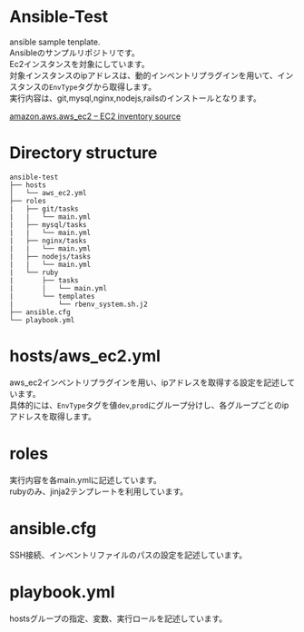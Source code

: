 # Ansible-Test
ansible sample tenplate.  
Ansibleのサンプルリポジトリです。  
Ec2インスタンスを対象にしています。  
対象インスタンスのipアドレスは、動的インベントリプラグインを用いて、インスタンスの`EnvType`タグから取得します。  
実行内容は、git,mysql,nginx,nodejs,railsのインストールとなります。

[amazon.aws.aws_ec2 – EC2 inventory source](https://docs.ansible.com/ansible/latest/collections/amazon/aws/aws_ec2_inventory.html)

# Directory structure
```
ansible-test
├── hosts
│   └── aws_ec2.yml   
├── roles
|   ├── git/tasks
|   |   └── main.yml
|   ├── mysql/tasks
|   |   └── main.yml
|   ├── nginx/tasks
|   |   └── main.yml
|   ├── nodejs/tasks
|   |   └── main.yml
|   └── ruby
|       ├── tasks
|       |   └── main.yml
|       └── templates
|           └── rbenv_system.sh.j2
├── ansible.cfg
└── playbook.yml
```

# hosts/aws_ec2.yml
aws_ec2インベントリプラグインを用い、ipアドレスを取得する設定を記述しています。  
具体的には、`EnvType`タグを値`dev`,`prod`にグループ分けし、各グループごとのipアドレスを取得します。

# roles
実行内容を各main.ymlに記述しています。  
rubyのみ、jinja2テンプレートを利用しています。

# ansible.cfg  
SSH接続、インベントリファイルのパスの設定を記述しています。

# playbook.yml
hostsグループの指定、変数、実行ロールを記述しています。
